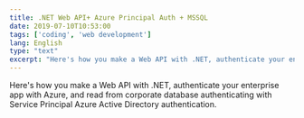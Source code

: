 ```yaml
---
title: .NET Web API+ Azure Principal Auth + MSSQL
date: 2019-07-10T10:53:00
tags: ['coding', 'web development']
lang: English
type: "text"
excerpt: "Here's how you make a Web API with .NET, authenticate your enterprise app with Azure, and read from corporate database authenticating with Service Principal Azure Active Directory authentication."
---
```


Here's how you make a Web API with .NET, authenticate your enterprise app with Azure, and read from corporate database authenticating with Service Principal Azure Active Directory authentication.